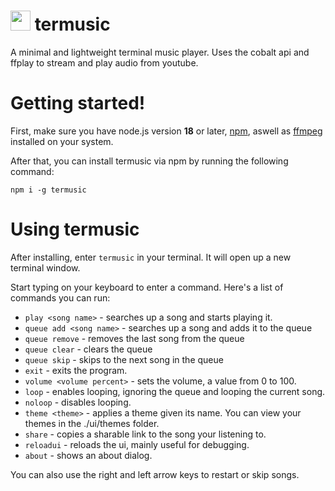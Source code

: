 # <img src="https://github.com/pyrretsoftware/termusic/raw/main/images/icon.png" width="32"/> termusic

A minimal and lightweight terminal music player. Uses the cobalt api and ffplay to stream and play audio from youtube.
# Getting started!
First, make sure you have node.js version **18** or later, [npm](https://npmjs.org), aswell as [ffmpeg](https://ffmpeg.org) installed on your system.

After that, you can install termusic via npm by running the following command:

```
npm i -g termusic
```
# Using termusic
After installing, enter ``termusic`` in your terminal. It will open up a new terminal window.

Start typing on your keyboard to enter a command. Here's a list of commands you can run:
- ``play <song name>`` - searches up a song and starts playing it.
- ``queue add <song name>`` - searches up a song and adds it to the queue
- ``queue remove`` - removes the last song from the queue
- ``queue clear`` - clears the queue
- ``queue skip`` - skips to the next song in the queue
- ``exit`` - exits the program.
- ``volume <volume percent>`` - sets the volume, a value from 0 to 100.
- ``loop`` - enables looping, ignoring the queue and looping the current song.
- ``noloop`` - disables looping.
- ``theme <theme>`` - applies a theme given its name. You can view your themes in the ./ui/themes folder.
- ``share`` - copies a sharable link to the song your listening to.
- ``reloadui`` - reloads the ui, mainly useful for debugging.
- ``about`` - shows an about dialog.


You can also use the right and left arrow keys to restart or skip songs.
